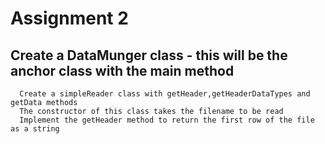 # Assignment 2


##  Create a DataMunger class - this will be the anchor class with the main method
      Create a simpleReader class with getHeader,getHeaderDataTypes and getData methods
      The constructor of this class takes the filename to be read
      Implement the getHeader method to return the first row of the file as a string